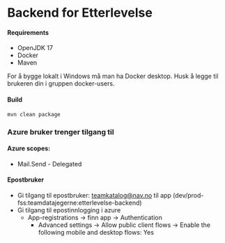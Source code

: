 # Backend for Etterlevelse

#### Requirements

 * OpenJDK 17
 * Docker
 * Maven

For å bygge lokalt i Windows må man ha Docker desktop. Husk å legge til brukeren din i gruppen docker-users.

#### Build 
`mvn clean package`

### Azure bruker trenger tilgang til

#### Azure scopes:
- Mail.Send - Delegated
#### Epostbruker
- Gi tilgang til epostbruker: teamkatalog@nav.no til app (dev/prod-fss:teamdatajegerne:etterlevelse-backend)
- Gi tilgang til epostinnlogging i azure
    - App-registrations -> finn app -> Authentication
        - Advanced settings -> Allow public client flows -> Enable the following mobile and desktop flows: Yes

